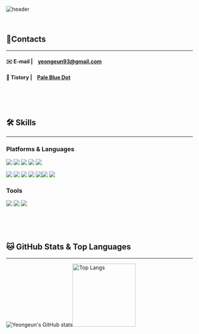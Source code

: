 ![header](https://capsule-render.vercel.app/api?color=00FFF0&type=wave&animation=twinkling&height=200&section=header&text=Yeongeun's%20Git&fontSize=90&fontColor=000000&desc=Welcome%20!👏🏻&descAlign=80&descAlignY=80)

<br/>

## 🍉Contacts  
---
#### ✉️ E-mail | &ensp; yeongeun93@gmail.com  
#### 📂 Tistory | &ensp; [Pale Blue Dot](https://scientific-hibiscus.tistory.com)  

<br/><br/><br/>

## 🛠️ Skills  
---
### Platforms & Languages
<img src="https://img.shields.io/badge/Spring-6DB33F?style=for-the-badge&logo=Spring&logoColor=white"/>&nbsp;<img src="https://img.shields.io/badge/Nodejs-339933?style=for-the-badge&logo=Nodejs&logoColor=white"/>&nbsp;<img src="https://img.shields.io/badge/Express-000000?style=for-the-badge&logo=Express&logoColor=white"/>&nbsp;<img src="https://img.shields.io/badge/MySQL-4479A1?style=for-the-badge&logo=MySQL&logoColor=white"/>&nbsp;<img src="https://img.shields.io/badge/Sequelize-52B0E7?style=for-the-badge&logo=Sequelize&logoColor=white"/>


<img src="https://img.shields.io/badge/JavaScript-F7DF1E?style=for-the-badge&logo=JavaScript&logoColor=white"/>&nbsp;<img src="https://img.shields.io/badge/HTML5-E34F26?style=for-the-badge&logo=HTML5&logoColor=white"/>&nbsp;<img src="https://img.shields.io/badge/CSS3-1572B6?style=for-the-badge&logo=CSS3&logoColor=white"/>&nbsp;<img src="https://img.shields.io/badge/React-61DAFB?style=for-the-badge&logo=React&logoColor=white"/>&nbsp;<img src="https://img.shields.io/badge/Redux-764ABC?style=for-the-badge&logo=Redux&logoColor=white"/><img src="https://img.shields.io/badge/Axios-5A29E4?style=for-the-badge&logo=Axios&logoColor=white"/>&nbsp;<img src="https://img.shields.io/badge/jQuery-0769AD?style=for-the-badge&logo=jQuery&logoColor=white"/>

### Tools  
<img src="https://img.shields.io/badge/Git-F05032?style=for-the-badge&logo=Git&logoColor=white"/>&nbsp;<img src="https://img.shields.io/badge/VisualStudioCode-007ACC?style=for-the-badge&logo=VisualStudioCode&logoColor=white"/>&nbsp;<img src="https://img.shields.io/badge/EclipseIDE-00D1FF?style=for-the-badge&logo=EclipseIDE&logoColor=white"/>


<br/><br/><br/>



## 🐱 GitHub Stats & Top Languages  
---

<!-- [![Yeongeun's GitHub stats](https://github-readme-stats.vercel.app/api?username=nietzche15&show_icons=true&custom_title=Yeongeun's%20GitHub%20stats&ring_color=A073FF&hide=stars&count_private=true)](https://github.com/anuraghazra/github-readme-stats) &nbsp; [![Top Langs](https://github-readme-stats.vercel.app/api/top-langs/?username=nietzche15&layout=compact&exclude_repo=github-readme-stats,nietzche15.github.io,mafiaGame,SeSAC_Fridge,windowToUNIVERSE&hide=shell)](https://github.com/anuraghazra/github-readme-stats) -->

<div style="display:flex;">
  <div style="flex-direction:column; justify-content: space-between;">
    <img src="https://camo.githubusercontent.com/3cf6fe05ebd7a3fdbb3011ce2ba56abedfdbd70620652029209ce7b72c7f66cb/68747470733a2f2f6769746875622d726561646d652d73746174732e76657263656c2e6170702f6170693f757365726e616d653d6e6965747a63686531352673686f775f69636f6e733d7472756526637573746f6d5f7469746c653d59656f6e6765756e277325323047697448756225323073746174732672696e675f636f6c6f723d41303733464626686964653d737461727326636f756e745f707269766174653d74727565" alt="Yeongeun's GitHub stats" data-canonical-src="https://github-readme-stats.vercel.app/api?username=nietzche15&amp;show_icons=true&amp;custom_title=Yeongeun's%20GitHub%20stats&amp;ring_color=A073FF&amp;hide=stars&amp;count_private=true" style="max-width: 100%;"><img src="https://camo.githubusercontent.com/3c0f7441b50abee49408aa62799cf9300faa07e63862354f135f8e4d317a98cf/68747470733a2f2f6769746875622d726561646d652d73746174732e76657263656c2e6170702f6170692f746f702d6c616e67732f3f757365726e616d653d6e6965747a6368653135266c61796f75743d636f6d70616374266578636c7564655f7265706f3d6769746875622d726561646d652d73746174732c6e6965747a63686531352e6769746875622e696f2c6d6166696147616d652c53655341435f4672696467652c77696e646f77546f554e49564552534526686964653d7368656c6c26636172645f77696474683d343130" alt="Top Langs" data-canonical-src="https://github-readme-stats.vercel.app/api/top-langs/?username=nietzche15&amp;layout=compact&amp;exclude_repo=github-readme-stats,nietzche15.github.io,mafiaGame,SeSAC_Fridge,windowToUNIVERSE&amp;hide=shell&amp" style="max-width: 100%; height:170px">
  </div>
</div>

<br/><br/><br/>

<!--
**nietzche15/nietzche15** is a ✨ _special_ ✨ repository because its `README.md` (this file) appears on your GitHub profile.

Here are some ideas to get you started:

- 🔭 I’m currently working on ...
- 🌱 I’m currently learning ...
- 👯 I’m looking to collaborate on ...
- 🤔 I’m looking for help with ...
- 💬 Ask me about ...
- 📫 How to reach me: ...
- 😄 Pronouns: ...
- ⚡ Fun fact: ...
-->
